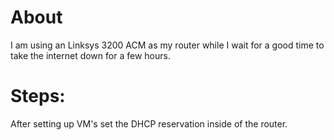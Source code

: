 # About
I am using an Linksys 3200 ACM as my router while I wait for a good time to take the internet down for a few hours.

# Steps:
After setting up VM's set the DHCP reservation inside of the router.
